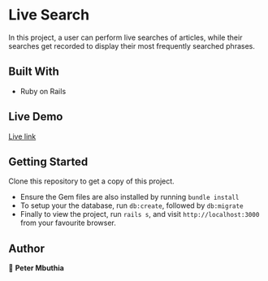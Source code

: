 # Live Search
In this project, a user can perform live searches of articles, while their searches get recorded to display their most frequently searched phrases.

## Built With
- Ruby on Rails


## Live Demo
[Live link](https://secret-atoll-58969.herokuapp.com/)


## Getting Started
Clone this repository to get a copy of this project. 
- Ensure the Gem files are also installed by running `bundle install`
- To setup your the database, run `db:create`, followed by `db:migrate`
- Finally to view the project, run `rails s`, and visit `http://localhost:3000` from your favourite browser.


## Author
👤 **Peter Mbuthia**


